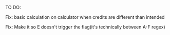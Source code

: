 TO DO:

Fix: basic calculation on calculator when credits are different than intended


Fix: Make it so E doesn't trigger the flag(it's technically between A-F regex)
